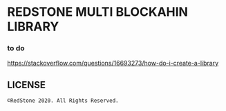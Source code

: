 # REDSTONE MULTI BLOCKAHIN LIBRARY
### to do
https://stackoverflow.com/questions/16693273/how-do-i-create-a-library

## LICENSE
```
©RedStone 2020. All Rights Reserved.
```
